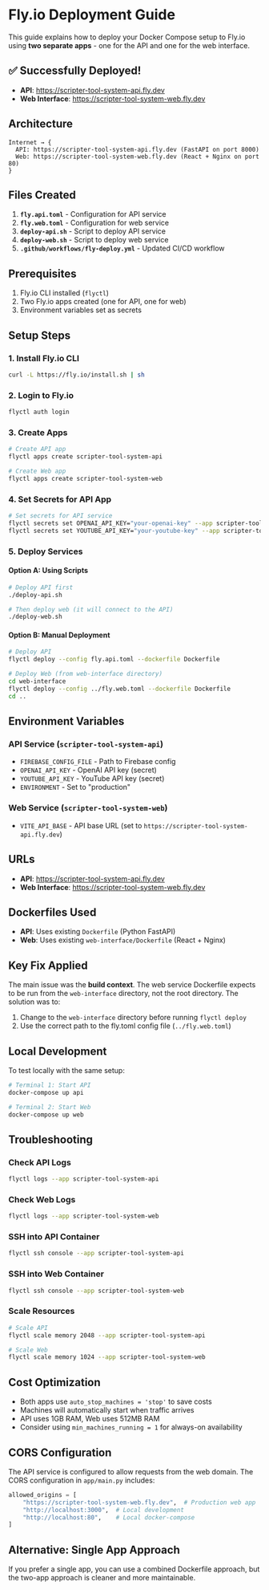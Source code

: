 # Fly.io Deployment Guide

This guide explains how to deploy your Docker Compose setup to Fly.io using **two separate apps** - one for the API and one for the web interface.

## ✅ **Successfully Deployed!**

- **API**: <https://scripter-tool-system-api.fly.dev>
- **Web Interface**: <https://scripter-tool-system-web.fly.dev>

## Architecture

```
Internet → {
  API: https://scripter-tool-system-api.fly.dev (FastAPI on port 8000)
  Web: https://scripter-tool-system-web.fly.dev (React + Nginx on port 80)
}
```

## Files Created

1. **`fly.api.toml`** - Configuration for API service
2. **`fly.web.toml`** - Configuration for web service  
3. **`deploy-api.sh`** - Script to deploy API service
4. **`deploy-web.sh`** - Script to deploy web service
5. **`.github/workflows/fly-deploy.yml`** - Updated CI/CD workflow

## Prerequisites

1. Fly.io CLI installed (`flyctl`)
2. Two Fly.io apps created (one for API, one for web)
3. Environment variables set as secrets

## Setup Steps

### 1. Install Fly.io CLI

```bash
curl -L https://fly.io/install.sh | sh
```

### 2. Login to Fly.io

```bash
flyctl auth login
```

### 3. Create Apps

```bash
# Create API app
flyctl apps create scripter-tool-system-api

# Create Web app  
flyctl apps create scripter-tool-system-web
```

### 4. Set Secrets for API App

```bash
# Set secrets for API service
flyctl secrets set OPENAI_API_KEY="your-openai-key" --app scripter-tool-system-api
flyctl secrets set YOUTUBE_API_KEY="your-youtube-key" --app scripter-tool-system-api
```

### 5. Deploy Services

#### Option A: Using Scripts

```bash
# Deploy API first
./deploy-api.sh

# Then deploy web (it will connect to the API)
./deploy-web.sh
```

#### Option B: Manual Deployment

```bash
# Deploy API
flyctl deploy --config fly.api.toml --dockerfile Dockerfile

# Deploy Web (from web-interface directory)
cd web-interface
flyctl deploy --config ../fly.web.toml --dockerfile Dockerfile
cd ..
```

## Environment Variables

### API Service (`scripter-tool-system-api`)

- `FIREBASE_CONFIG_FILE` - Path to Firebase config
- `OPENAI_API_KEY` - OpenAI API key (secret)
- `YOUTUBE_API_KEY` - YouTube API key (secret)
- `ENVIRONMENT` - Set to "production"

### Web Service (`scripter-tool-system-web`)

- `VITE_API_BASE` - API base URL (set to `https://scripter-tool-system-api.fly.dev`)

## URLs

- **API**: <https://scripter-tool-system-api.fly.dev>
- **Web Interface**: <https://scripter-tool-system-web.fly.dev>

## Dockerfiles Used

- **API**: Uses existing `Dockerfile` (Python FastAPI)
- **Web**: Uses existing `web-interface/Dockerfile` (React + Nginx)

## Key Fix Applied

The main issue was the **build context**. The web service Dockerfile expects to be run from the `web-interface` directory, not the root directory. The solution was to:

1. Change to the `web-interface` directory before running `flyctl deploy`
2. Use the correct path to the fly.toml config file (`../fly.web.toml`)

## Local Development

To test locally with the same setup:

```bash
# Terminal 1: Start API
docker-compose up api

# Terminal 2: Start Web
docker-compose up web
```

## Troubleshooting

### Check API Logs

```bash
flyctl logs --app scripter-tool-system-api
```

### Check Web Logs

```bash
flyctl logs --app scripter-tool-system-web
```

### SSH into API Container

```bash
flyctl ssh console --app scripter-tool-system-api
```

### SSH into Web Container

```bash
flyctl ssh console --app scripter-tool-system-web
```

### Scale Resources

```bash
# Scale API
flyctl scale memory 2048 --app scripter-tool-system-api

# Scale Web
flyctl scale memory 1024 --app scripter-tool-system-web
```

## Cost Optimization

- Both apps use `auto_stop_machines = 'stop'` to save costs
- Machines will automatically start when traffic arrives
- API uses 1GB RAM, Web uses 512MB RAM
- Consider using `min_machines_running = 1` for always-on availability

## CORS Configuration

The API service is configured to allow requests from the web domain. The CORS configuration in `app/main.py` includes:

```python
allowed_origins = [
    "https://scripter-tool-system-web.fly.dev",  # Production web app
    "http://localhost:3000",  # Local development
    "http://localhost:80",    # Local docker-compose
]
```

## Alternative: Single App Approach

If you prefer a single app, you can use a combined Dockerfile approach, but the two-app approach is cleaner and more maintainable.
